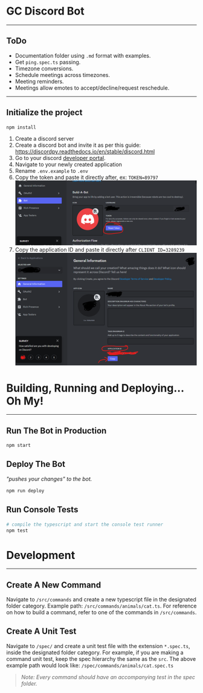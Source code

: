 # GC Discord Bot

----

## ToDo
* Documentation folder using `.md` format with examples.
* Get `ping.spec.ts` passing.
* Timezone conversions.
* Schedule meetings across timezones.
* Meeting reminders.
* Meetings allow emotes to accept/decline/request reschedule.

----

## Initialize the project
```bash
npm install
```
1. Create a discord server 
2. Create a discord bot and invite it as per this guide:
https://discordpy.readthedocs.io/en/stable/discord.html
3. Go to your discord [developer portal](https://letmegooglethat.com/?q=discord+developer+portal).
4. Navigate to your newly created application 
5. Rename `.env.example` to `.env`
6. Copy the token and paste it directly after, ex: `TOKEN=89797`![api token location](./documentation/apitoken.png)
7. Copy the application ID and paste it directly after `CLIENT ID=3289239`![client id location](./documentation/clientid.png)



# Building, Running and Deploying... Oh My!

---- 
 
## Run The Bot in Production
```bash
npm start 
```

## Deploy The Bot
*"pushes your changes" to the bot.*
```bash
npm run deploy 
```
## Run Console Tests

```bash
# compile the typescript and start the console test runner
npm test
```

# Development

----

## Create A New Command
Navigate to `/src/commands` and create a new typescript file in the designated folder category.
Example path: `/src/commands/animals/cat.ts`. For reference on how to build a command, refer to  one of the commands in 
`/src/commands`.

## Create A Unit Test

Navigate to `/spec/` and create a unit test file  with the extension `*.spec.ts`, inside the designated folder category.
For example, if you are making a command unit test, keep the spec hierarchy the same as the `src`.
The above example path would look like: `/spec/commands/animals/cat.spec.ts`

>*Note: Every command should have an accompanying test in the spec folder.*
